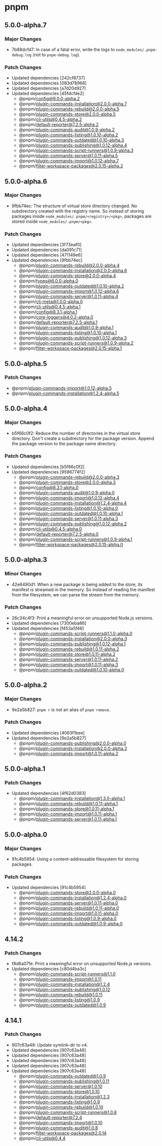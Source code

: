 # pnpm

## 5.0.0-alpha.7

### Major Changes

- 7b88dcfd7: In case of a fatal error, write the logs to `node_modules/.pnpm-debug.log` (not to `pnpm-debug.log`).

### Patch Changes

- Updated dependencies [242cf8737]
- Updated dependencies [083d78968]
- Updated dependencies [a7d20d927]
- Updated dependencies [45fdcfde2]
  - @pnpm/config@9.0.0-alpha.2
  - @pnpm/plugin-commands-installation@2.0.0-alpha.7
  - @pnpm/plugin-commands-rebuild@2.0.0-alpha.5
  - @pnpm/plugin-commands-store@2.0.0-alpha.5
  - @pnpm/cli-utils@0.4.5-alpha.2
  - @pnpm/default-reporter@7.2.5-alpha.2
  - @pnpm/plugin-commands-audit@1.0.9-alpha.2
  - @pnpm/plugin-commands-listing@1.0.10-alpha.2
  - @pnpm/plugin-commands-outdated@1.0.10-alpha.3
  - @pnpm/plugin-commands-publishing@1.0.12-alpha.4
  - @pnpm/plugin-commands-script-runners@1.0.9-alpha.3
  - @pnpm/plugin-commands-server@1.0.11-alpha.5
  - @pnpm/plugin-commands-import@1.0.12-alpha.7
  - @pnpm/filter-workspace-packages@2.0.15-alpha.2

## 5.0.0-alpha.6

### Major Changes

- 9fbb74ec: The structure of virtual store directory changed. No subdirectory created with the registry name.
  So instead of storing packages inside `node_modules/.pnpm/<registry>/<pkg>`, packages are stored
  inside `node_modules/.pnpm/<pkg>`.

### Patch Changes

- Updated dependencies [3f73eaf0]
- Updated dependencies [da091c71]
- Updated dependencies [471149e6]
- Updated dependencies [9fbb74ec]
  - @pnpm/plugin-commands-rebuild@2.0.0-alpha.4
  - @pnpm/plugin-commands-installation@2.0.0-alpha.6
  - @pnpm/plugin-commands-store@2.0.0-alpha.4
  - @pnpm/types@6.0.0-alpha.0
  - @pnpm/plugin-commands-outdated@1.0.10-alpha.2
  - @pnpm/plugin-commands-import@1.0.12-alpha.6
  - @pnpm/plugin-commands-server@1.0.11-alpha.4
  - @pnpm/cli-meta@1.0.0-alpha.0
  - @pnpm/cli-utils@0.4.5-alpha.1
  - @pnpm/config@8.3.1-alpha.1
  - @pnpm/core-loggers@4.0.2-alpha.0
  - @pnpm/default-reporter@7.2.5-alpha.1
  - @pnpm/plugin-commands-audit@1.0.9-alpha.1
  - @pnpm/plugin-commands-listing@1.0.10-alpha.1
  - @pnpm/plugin-commands-publishing@1.0.12-alpha.3
  - @pnpm/plugin-commands-script-runners@1.0.9-alpha.2
  - @pnpm/filter-workspace-packages@2.0.15-alpha.1

## 5.0.0-alpha.5

### Patch Changes

- @pnpm/plugin-commands-import@1.0.12-alpha.5
- @pnpm/plugin-commands-installation@1.2.4-alpha.5

## 5.0.0-alpha.4

### Major Changes

- b5f66c0f2: Reduce the number of directories in the virtual store directory. Don't create a subdirectory for the package version. Append the package version to the package name directory.

### Patch Changes

- Updated dependencies [b5f66c0f2]
- Updated dependencies [9596774f2]
  - @pnpm/plugin-commands-rebuild@2.0.0-alpha.3
  - @pnpm/plugin-commands-store@2.0.0-alpha.3
  - @pnpm/config@8.3.1-alpha.0
  - @pnpm/plugin-commands-audit@1.0.9-alpha.0
  - @pnpm/plugin-commands-import@1.0.12-alpha.4
  - @pnpm/plugin-commands-installation@1.2.4-alpha.4
  - @pnpm/plugin-commands-listing@1.0.10-alpha.0
  - @pnpm/plugin-commands-outdated@1.0.10-alpha.1
  - @pnpm/plugin-commands-server@1.0.11-alpha.3
  - @pnpm/plugin-commands-publishing@1.0.12-alpha.2
  - @pnpm/cli-utils@0.4.5-alpha.0
  - @pnpm/default-reporter@7.2.5-alpha.0
  - @pnpm/plugin-commands-script-runners@1.0.9-alpha.1
  - @pnpm/filter-workspace-packages@2.0.15-alpha.0

## 5.0.0-alpha.3

### Minor Changes

- 42e6490d1: When a new package is being added to the store, its manifest is streamed in the memory. So instead of reading the manifest from the filesystem, we can parse the stream from the memory.

### Patch Changes

- 26c34c4f3: Print a meaningful error on unsupported Node.js versions.
- Updated dependencies [7300eba86]
- Updated dependencies [f453a5f46]
  - @pnpm/plugin-commands-script-runners@1.1.0-alpha.0
  - @pnpm/plugin-commands-installation@2.0.0-alpha.3
  - @pnpm/plugin-commands-publishing@1.0.12-alpha.1
  - @pnpm/plugin-commands-rebuild@1.0.11-alpha.2
  - @pnpm/plugin-commands-store@1.0.11-alpha.2
  - @pnpm/plugin-commands-server@1.0.11-alpha.2
  - @pnpm/plugin-commands-import@1.0.11-alpha.3
  - @pnpm/plugin-commands-outdated@1.0.10-alpha.0

## 5.0.0-alpha.2

### Major Changes

- 9e2a5b827: `pnpm r` is not an alias of `pnpm remove`.

### Patch Changes

- Updated dependencies [4063f1bee]
- Updated dependencies [9e2a5b827]
  - @pnpm/plugin-commands-publishing@2.0.0-alpha.0
  - @pnpm/plugin-commands-installation@2.0.0-alpha.2
  - @pnpm/plugin-commands-import@1.0.11-alpha.2

## 5.0.0-alpha.1

### Patch Changes

- Updated dependencies [4f62d0383]
  - @pnpm/plugin-commands-installation@1.3.0-alpha.1
  - @pnpm/plugin-commands-rebuild@1.0.11-alpha.1
  - @pnpm/plugin-commands-store@1.0.11-alpha.1
  - @pnpm/plugin-commands-import@1.0.11-alpha.1
  - @pnpm/plugin-commands-server@1.0.11-alpha.1

## 5.0.0-alpha.0

### Major Changes

- 91c4b5954: Using a content-addressable filesystem for storing packages.

### Patch Changes

- Updated dependencies [91c4b5954]
  - @pnpm/plugin-commands-store@2.0.0-alpha.0
  - @pnpm/plugin-commands-installation@1.2.4-alpha.0
  - @pnpm/plugin-commands-server@1.0.11-alpha.0
  - @pnpm/plugin-commands-rebuild@1.0.11-alpha.0
  - @pnpm/plugin-commands-import@1.0.11-alpha.0
  - @pnpm/plugin-commands-listing@1.0.9-alpha.0
  - @pnpm/plugin-commands-outdated@1.0.9-alpha.0

## 4.14.2

### Patch Changes

- f8d6a07fe: Print a meaningful error on unsupported Node.js versions.
- Updated dependencies [c80d4ba3c]
  - @pnpm/plugin-commands-script-runners@1.1.0
  - @pnpm/plugin-commands-import@1.0.11
  - @pnpm/plugin-commands-installation@1.2.4
  - @pnpm/plugin-commands-publishing@1.0.12
  - @pnpm/plugin-commands-rebuild@1.0.11
  - @pnpm/plugin-commands-listing@1.0.9
  - @pnpm/plugin-commands-outdated@1.0.9

## 4.14.1

### Patch Changes

- 907c63a48: Update symlink-dir to v4.
- Updated dependencies [907c63a48]
- Updated dependencies [907c63a48]
- Updated dependencies [907c63a48]
- Updated dependencies [907c63a48]
- Updated dependencies [907c63a48]
  - @pnpm/plugin-commands-outdated@1.0.9
  - @pnpm/plugin-commands-publishing@1.0.11
  - @pnpm/plugin-commands-server@1.0.10
  - @pnpm/plugin-commands-store@1.0.10
  - @pnpm/plugin-commands-installation@1.2.3
  - @pnpm/plugin-commands-listing@1.0.9
  - @pnpm/plugin-commands-rebuild@1.0.10
  - @pnpm/plugin-commands-script-runners@1.0.8
  - @pnpm/default-reporter@7.2.4
  - @pnpm/plugin-commands-import@1.0.10
  - @pnpm/plugin-commands-audit@1.0.8
  - @pnpm/filter-workspace-packages@2.0.14
  - @pnpm/cli-utils@0.4.4
